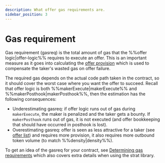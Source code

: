 ```yaml
---
description: What offer gas requirements are.
sidebar_position: 3
---
```


# Gas requirement

Gas requirement (gasreq) is the total amount of gas that the %%offer logic|offer-logic%% requires to execute an offer. This is an important measure as it goes into calculating the [offer provision](./offer-provision.md) which is used to compensate the taker's wasted gas on offer failure.

The required gas depends on the actual code path taken in the contract, so it should cover the worst case where you want the offer to succeed. Recall that offer logic is both %%makerExecute|makerExecute%% and %%makerPosthook|makerPosthook%%, then the estimation has the following consequences:

* Underestimating gasreq: if offer logic runs out of gas during `makerExecute`, the maker is penalized and the taker gets a bounty. If `makerPosthook` runs out of gas, it is not executed (and offer bookkeeping that should have occurred in posthook is lost).
* Overestimating gasreq: offer is seen as less attractive for a taker (see [offer list](../offer-list/README.md)) and requires more provision, it also requires more outbound token volume (to match %%density|density%%).

To get an idea of the gasreq for your contract, see [Determining gas requirements](../../../strat-lib/guides/howtoGasreq.md) which also covers extra details when using the strat library.

